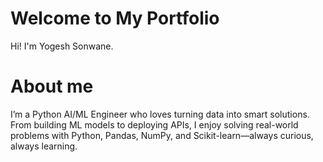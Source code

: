 # Welcome to My Portfolio
Hi! I'm Yogesh Sonwane.

# About me
I’m a Python AI/ML Engineer who loves turning data into smart solutions. From building ML models to deploying APIs, I enjoy solving real-world problems with Python, Pandas, NumPy, and Scikit-learn—always curious, always learning. 
